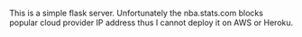 This is a simple flask server. Unfortunately the nba.stats.com blocks popular cloud provider IP address thus I cannot deploy it on AWS or Heroku.
